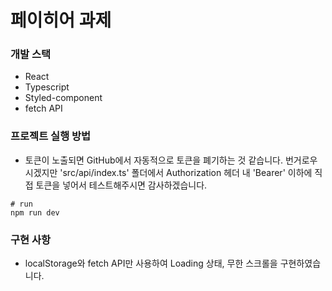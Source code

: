 # 페이히어 과제

### 개발 스택

- React
- Typescript
- Styled-component
- fetch API

### 프로젝트 실행 방법
- 토큰이 노출되면 GitHub에서 자동적으로 토큰을 폐기하는 것 같습니다.
  번거로우시겠지만 'src/api/index.ts' 폴더에서 Authorization 헤더 내 'Bearer' 이하에 직접 토큰을 넣어서 테스트해주시면 감사하겠습니다.
```shell
# run
npm run dev
```

### 구현 사항

- localStorage와 fetch API만 사용하여 Loading 상태, 무한 스크롤을 구현하였습니다.
